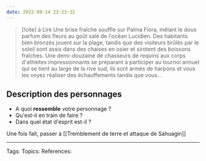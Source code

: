 ```yaml
---
date: 2022-09-14 23:23:32
---
```



> [!cite] à Lire
> Une brise fraîche souffle sur Palma Flora, mêlant le doux parfum des fleurs au goût salé de l'océan Lucidien. Des habitants bien bronzés jouent sur la plage, tandis que des visiteurs brûlés par le soleil sont assis dans des chaises en osier et sirotent des boissons fraîches. Une demi-douzaine de chasseurs de requins aux corps d'athletes impressionnants se préparant à participer au tournoi annuel qui se tient au large de la rive sud, ils sont armés de harpons et vous les voyez réaliser des échauffements tandis que vous...

## Description des personnages
- A quoi **ressemble** votre personnage ?
- Qu'est-il en train de faire ?
- Dans quel état d'esprit est-il ?

Une fois fait, passer à [[Tremblement de terre et attaque de Sahuagin]]

___
Tags: 
Topics:
References:







